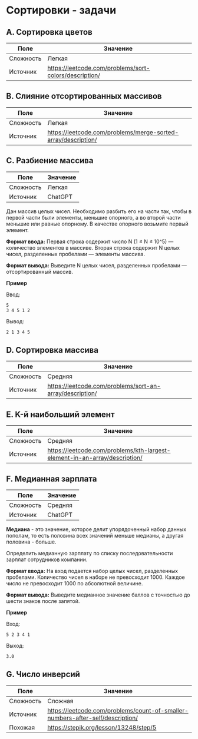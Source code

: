 # Сортировки - задачи

## A. Сортировка цветов

| Поле      | Значение                                               |
|-----------|--------------------------------------------------------|
| Сложность | Легкая                                                 |
| Источник  | https://leetcode.com/problems/sort-colors/description/ |

## B. Слияние отсортированных массивов

| Поле      | Значение                                                      |
|-----------|---------------------------------------------------------------|
| Сложность | Легкая                                                        |
| Источник  | https://leetcode.com/problems/merge-sorted-array/description/ |

## C. Разбиение массива

| Поле      | Значение |
|-----------|----------|
| Сложность | Легкая   |
| Источник  | ChatGPT  |

Дан массив целых чисел. Необходимо разбить его на части так, чтобы в первой части были элементы, меньшие опорного,
а во второй части меньшие или равные опорному. В качестве опорного возьмите первый элемент.

**Формат ввода:**
Первая строка содержит число N (1 ≤ N ≤ 10^5) — количество элементов в массиве. Вторая строка содержит N целых
чисел, разделенных пробелами — элементы массива.

**Формат вывода:**
Выведите N целых чисел, разделенных пробелами — отсортированный массив.

**Пример**

Ввод:

```
5
3 4 5 1 2
```

Вывод:

```
2 1 3 4 5
```

## D. Сортировка массива

| Поле      | Значение                                                 |
|-----------|----------------------------------------------------------|
| Сложность | Средняя                                                  |
| Источник  | https://leetcode.com/problems/sort-an-array/description/ |

## E. K-й наибольший элемент

| Поле      | Значение                                                                   |
|-----------|----------------------------------------------------------------------------|
| Сложность | Средняя                                                                    |
| Источник  | https://leetcode.com/problems/kth-largest-element-in-an-array/description/ |

## F. Медианная зарплата

| Поле      | Значение |
|-----------|----------|
| Сложность | Средняя  |
| Источник  | ChatGPT  |

**Медиана** - это значение, которое делит упорядоченный набор данных
пополам, то есть половина всех значений меньше медианы, а другая половина - больше.

Определить медианную зарплату по списку последовательности зарплат сотрудников компании.

**Формат ввода:**
На вход подается набор целых чисел, разделенных пробелами. Количество чисел в наборе не превосходит 1000.
Каждое число не превосходит 1000 по абсолютной величине.

**Формат вывода:**
Выведите медианное значение баллов с точностью до шести знаков после запятой.

**Пример**

Вход:

```
5 2 3 4 1
```

Выход:

```
3.0
```

## G. Число инверсий

| Поле      | Значение                                                                       |
|-----------|--------------------------------------------------------------------------------|
| Сложность | Сложная                                                                        |
| Источник  | https://leetcode.com/problems/count-of-smaller-numbers-after-self/description/ |
| Похожая   | https://stepik.org/lesson/13248/step/5                                         |
